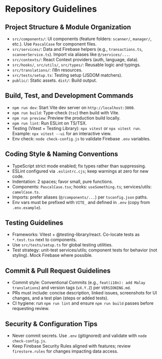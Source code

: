 # Repository Guidelines

## Project Structure & Module Organization
- `src/components/`: UI components (feature folders: `scanner/`, `manager/`, etc.). Use `PascalCase` for component files.
- `src/services/`: Data and Firebase helpers (e.g., `transactions.ts`, `scannerService.ts`). Import via aliases like `@/services/...`.
- `src/contexts/`: React Context providers (auth, language, data).
- `src/hooks/`, `src/utils/`, `src/types/`: Reusable logic and typings.
- `src/translations/`: i18n resources.
- `src/tests/setup.ts`: Testing setup (JSDOM matchers).
- `public/`: Static assets. `dist/`: Build output.

## Build, Test, and Development Commands
- `npm run dev`: Start Vite dev server on `http://localhost:3000`.
- `npm run build`: Type-check (`tsc`) then build with Vite.
- `npm run preview`: Preview the production build locally.
- `npm run lint`: Run ESLint on TS/TSX.
- Testing (Vitest + Testing Library): `npx vitest` or `npx vitest run`. Example: `npx vitest --ui` for an interactive view.
- Env check: `node check-config.js` to validate Firebase `.env` variables.

## Coding Style & Naming Conventions
- TypeScript strict mode enabled; fix types rather than suppressing.
- ESLint configured via `.eslintrc.cjs`; keep warnings at zero for new code.
- Indentation: 2 spaces; favor small, pure functions.
- Components: `PascalCase.tsx`; hooks: `useSomething.ts`; services/utils: `camelCase.ts`.
- Imports: prefer aliases (`@/components/...`) per `tsconfig.json` paths.
- Env vars must be prefixed with `VITE_` and defined in `.env` (copy from `.env.example`).

## Testing Guidelines
- Frameworks: Vitest + @testing-library/react. Co-locate tests as `*.test.tsx` next to components.
- Use `src/tests/setup.ts` for global testing utilities.
- Test strategy: unit-test services/utils; component tests for behavior (not styling). Mock Firebase where possible.

## Commit & Pull Request Guidelines
- Commit style: Conventional Commits (e.g., `feat(i18n): add Malay translations`) and version tags (`vX.Y.Z`) per `VERSIONING.md`.
- PRs must include: concise description, linked issues, screenshots for UI changes, and a test plan (steps or added tests).
- CI hygiene: run `npm run lint` and ensure `npm run build` passes before requesting review.

## Security & Configuration Tips
- Never commit secrets. Use `.env` (gitignored) and validate with `node check-config.js`.
- Keep Firebase Security Rules aligned with features; review `firestore.rules` for changes impacting data access.
